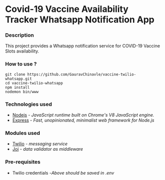 # Covid-19 Vaccine Availability Tracker Whatsapp Notification App

### Description
This project provides a Whatsapp notification service for COVID-19 Vaccine Slots availability.

### How to use ?
  ```
  git clone https://github.com/GauravChinavle/vaccine-twilio-whatsapp.git
  cd vaccine-twilio-whatsapp
  npm install
  nodemon bin/www
  ```

### Technologies used
- [Nodejs](https://nodejs.org/en/) - _JavaScript runtime built on Chrome's V8 JavaScript engine._
- [Express](https://expressjs.com/) - _Fast, unopinionated, minimalist web framework for Node.js_

### Modules used
- [Twilio](https://www.twilio.com/) -  _messaging service_
- [Joi](https://www.npmjs.com/package/joi) - _data validator as middleware_

### Pre-requisites
- Twilio credentials
    -_Above should be saved in .env_
